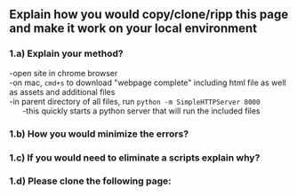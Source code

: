 ## Explain how you would copy/clone/ripp this page and make it work on your local environment

### 1.a) Explain your method?<br>
-open site in chrome browser<br>
-on mac, `cmd+s` to download "webpage complete" including html file as well as assets and additional files<br>
-in parent directory of all files, run `python -m SimpleHTTPServer 8000`<br>
&nbsp;&nbsp;&nbsp;&nbsp;&nbsp;&nbsp;-this quickly starts a python server that will run the included files


### 1.b) How you would minimize the errors?

### 1.c) If you would need to eliminate a scripts explain why?

### 1.d) Please clone the following page:
